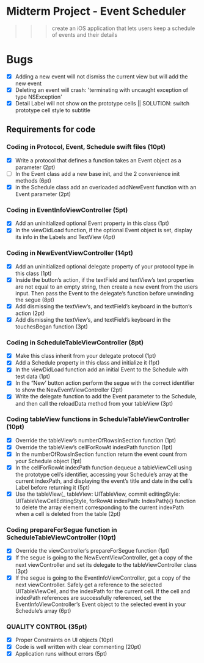 # Midterm Project - Event Scheduler

>>> create an iOS application that lets users keep a schedule of events and their details

# Bugs 
- [x] Adding a new event will not dismiss the current view but will add the new event
- [x] Deleting an event will crash: 'terminating with uncaught exception of type NSException' 
- [x] Detail Label will not show on the prototype cells || SOLUTION: switch prototype cell style to subtitle

## Requirements for code

### Coding in Protocol, Event, Schedule swift files (10pt)

- [x] Write a protocol that defines a function takes an Event object as a parameter (2pt)
- [ ] In the Event class add a new base init, and the 2 convenience init methods (6pt)
- [x] in the Schedule class add an overloaded addNewEvent function with an Event parameter (2pt)

### Coding in EventInfoViewController (5pt)

- [x] Add an uninitialized optional Event property in this class (1pt)
- [x] In the viewDidLoad function, if the optional Event object is set, display its info in the Labels and TextView (4pt)

### Coding in NewEventViewController (14pt)

- [x] Add an uninitialized optional delegate property of your protocol type in this class (1pt)
- [x] Inside the button’s action, if the textField and textView’s text properties are not equal to an empty string, then create a new event from the users input. Then pass the Event to the delegate’s function before unwinding the segue (8pt)
- [x] Add dismissing the textView’s, and textField’s keyboard in the button’s action (2pt)
- [x] Add dismissing the textView’s, and textField’s keyboard in the touchesBegan function (3pt)

### Coding in ScheduleTableViewController (8pt)

- [x] Make this class inherit from your delegate protocol (1pt)
- [x] Add a Schedule property in this class and initialize it (1pt)
- [x] In the viewDidLoad function add an initial Event to the Schedule with test data (1pt)
- [x] In the “New’ button action perform the segue with the correct identifier to show the NewEventViewController (2pt)
- [x] Write the delegate function to add the Event parameter to the Schedule, and then call the reloadData method from your tableView (3pt)

### Coding tableView functions in ScheduleTableViewController (10pt)

- [x] Override the tableView’s numberOfRowsInSection function (1pt)
- [x] Override the tableView’s cellForRowAt indexPath function (1pt)
- [x] In the numberOfRowsInSection function return the event count from your Schedule object (1pt)
- [x] In the cellForRowAt indexPath function dequeue a tableViewCell using the prototype cell’s identifier, accessing your Schedule’s array at the current indexPath, and displaying the event’s title and date in the cell’s Label before returning it (5pt)
- [x] Use the tableView(_ tableView: UITableView, commit editingStyle: UITableViewCellEditingStyle, forRowAt indexPath: IndexPath){} function to delete the array element corresponding to the current indexPath when a cell is deleted from the table (2pt)

### Coding prepareForSegue function in ScheduleTableViewController (10pt)

- [x] Override the viewController’s prepareForSegue function (1pt)
- [x] If the segue is going to the NewEventViewController, get a copy of the next viewController and set its delegate to the tableViewController class (3pt)
- [x] If the segue is going to the EventInfoViewController, get a copy of the next viewController. Safely get a reference to the selected UITableViewCell, and the indexPath for the current cell. If the cell and indexPath references are successfully referenced, set the EventInfoViewController’s Event object to the selected event in your Schedule’s array (6pt)

### QUALITY CONTROL (35pt)

- [x] Proper Constraints on UI objects (10pt)
- [x] Code is well written with clear commenting (20pt)
- [x] Application runs without errors (5pt)
